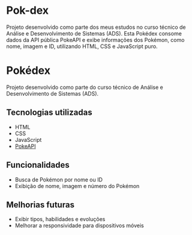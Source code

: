 # Pok-dex
Projeto desenvolvido como parte dos meus estudos no curso técnico de Análise e Desenvolvimento de Sistemas (ADS). Esta Pokédex consome dados da API pública PokeAPI e exibe informações dos Pokémon, como nome, imagem e ID, utilizando HTML, CSS e JavaScript puro.
# Pokédex

Projeto desenvolvido como parte do curso técnico de Análise e Desenvolvimento de Sistemas (ADS).

## Tecnologias utilizadas
- HTML
- CSS
- JavaScript
- [PokeAPI](https://pokeapi.co/)

## Funcionalidades
- Busca de Pokémon por nome ou ID
- Exibição de nome, imagem e número do Pokémon

## Melhorias futuras
- Exibir tipos, habilidades e evoluções
- Melhorar a responsividade para dispositivos móveis
